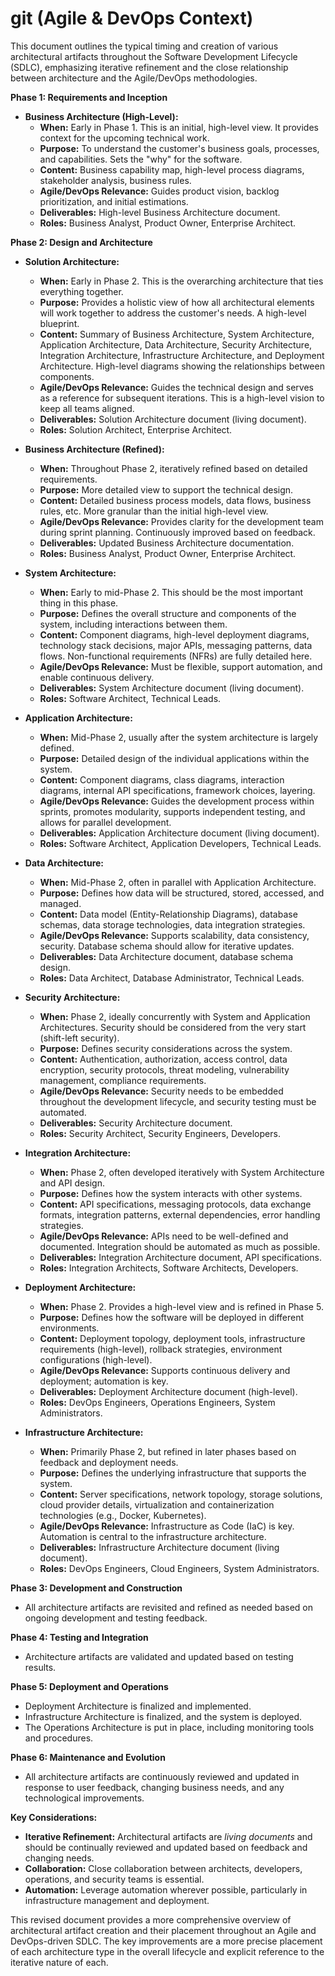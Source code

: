 # git (Agile & DevOps Context)

This document outlines the typical timing and creation of various architectural artifacts throughout the Software Development Lifecycle (SDLC), emphasizing iterative refinement and the close relationship between architecture and the Agile/DevOps methodologies.

**Phase 1: Requirements and Inception**

*   **Business Architecture (High-Level):**
    *   **When:**  Early in Phase 1. This is an initial, high-level view.  It provides context for the upcoming technical work.
    *   **Purpose:** To understand the customer's business goals, processes, and capabilities.  Sets the "why" for the software.
    *   **Content:** Business capability map, high-level process diagrams, stakeholder analysis, business rules.
    *   **Agile/DevOps Relevance:** Guides product vision, backlog prioritization, and initial estimations.
    *   **Deliverables:** High-level Business Architecture document.
    *   **Roles:** Business Analyst, Product Owner, Enterprise Architect.

**Phase 2: Design and Architecture**

*   **Solution Architecture:**
    *   **When:** Early in Phase 2. This is the overarching architecture that ties everything together.
    *   **Purpose:** Provides a holistic view of how all architectural elements will work together to address the customer's needs.  A high-level blueprint.
    *   **Content:**  Summary of Business Architecture, System Architecture, Application Architecture, Data Architecture, Security Architecture, Integration Architecture, Infrastructure Architecture, and Deployment Architecture.  High-level diagrams showing the relationships between components.
    *   **Agile/DevOps Relevance:** Guides the technical design and serves as a reference for subsequent iterations. This is a high-level vision to keep all teams aligned.
    *   **Deliverables:** Solution Architecture document (living document).
    *   **Roles:** Solution Architect, Enterprise Architect.

*   **Business Architecture (Refined):**
    *   **When:** Throughout Phase 2, iteratively refined based on detailed requirements.
    *   **Purpose:** More detailed view to support the technical design.
    *   **Content:** Detailed business process models, data flows, business rules, etc.  More granular than the initial high-level view.
    *   **Agile/DevOps Relevance:**  Provides clarity for the development team during sprint planning. Continuously improved based on feedback.
    *   **Deliverables:** Updated Business Architecture documentation.
    *   **Roles:** Business Analyst, Product Owner, Enterprise Architect.

*   **System Architecture:**
    *   **When:**  Early to mid-Phase 2.  This should be the most important thing in this phase.
    *   **Purpose:** Defines the overall structure and components of the system, including interactions between them.
    *   **Content:** Component diagrams, high-level deployment diagrams, technology stack decisions, major APIs, messaging patterns, data flows. Non-functional requirements (NFRs) are fully detailed here.
    *   **Agile/DevOps Relevance:** Must be flexible, support automation, and enable continuous delivery.
    *   **Deliverables:** System Architecture document (living document).
    *   **Roles:** Software Architect, Technical Leads.

*   **Application Architecture:**
    *   **When:** Mid-Phase 2, usually after the system architecture is largely defined.
    *   **Purpose:** Detailed design of the individual applications within the system.
    *   **Content:** Component diagrams, class diagrams, interaction diagrams, internal API specifications, framework choices, layering.
    *   **Agile/DevOps Relevance:** Guides the development process within sprints, promotes modularity, supports independent testing, and allows for parallel development.
    *   **Deliverables:** Application Architecture document (living document).
    *   **Roles:** Software Architect, Application Developers, Technical Leads.

*   **Data Architecture:**
    *   **When:** Mid-Phase 2, often in parallel with Application Architecture.
    *   **Purpose:** Defines how data will be structured, stored, accessed, and managed.
    *   **Content:**  Data model (Entity-Relationship Diagrams), database schemas, data storage technologies, data integration strategies.
    *   **Agile/DevOps Relevance:** Supports scalability, data consistency, security. Database schema should allow for iterative updates.
    *   **Deliverables:** Data Architecture document, database schema design.
    *   **Roles:** Data Architect, Database Administrator, Technical Leads.

*   **Security Architecture:**
    *   **When:** Phase 2, ideally concurrently with System and Application Architectures. Security should be considered from the very start (shift-left security).
    *   **Purpose:** Defines security considerations across the system.
    *   **Content:** Authentication, authorization, access control, data encryption, security protocols, threat modeling, vulnerability management, compliance requirements.
    *   **Agile/DevOps Relevance:**  Security needs to be embedded throughout the development lifecycle, and security testing must be automated.
    *   **Deliverables:** Security Architecture document.
    *   **Roles:** Security Architect, Security Engineers, Developers.

*   **Integration Architecture:**
    *   **When:** Phase 2, often developed iteratively with System Architecture and API design.
    *   **Purpose:** Defines how the system interacts with other systems.
    *   **Content:** API specifications, messaging protocols, data exchange formats, integration patterns, external dependencies, error handling strategies.
    *   **Agile/DevOps Relevance:**  APIs need to be well-defined and documented. Integration should be automated as much as possible.
    *   **Deliverables:** Integration Architecture document, API specifications.
    *   **Roles:** Integration Architects, Software Architects, Developers.

*   **Deployment Architecture:**
    *   **When:** Phase 2. Provides a high-level view and is refined in Phase 5.
    *   **Purpose:** Defines how the software will be deployed in different environments.
    *   **Content:** Deployment topology, deployment tools, infrastructure requirements (high-level), rollback strategies, environment configurations (high-level).
    *   **Agile/DevOps Relevance:**  Supports continuous delivery and deployment; automation is key.
    *   **Deliverables:** Deployment Architecture document (high-level).
    *   **Roles:** DevOps Engineers, Operations Engineers, System Administrators.

*   **Infrastructure Architecture:**
    *   **When:** Primarily Phase 2, but refined in later phases based on feedback and deployment needs.
    *   **Purpose:** Defines the underlying infrastructure that supports the system.
    *   **Content:** Server specifications, network topology, storage solutions, cloud provider details, virtualization and containerization technologies (e.g., Docker, Kubernetes).
    *   **Agile/DevOps Relevance:** Infrastructure as Code (IaC) is key. Automation is central to the infrastructure architecture.
    *   **Deliverables:** Infrastructure Architecture document (living document).
    *   **Roles:** DevOps Engineers, Cloud Engineers, System Administrators.


**Phase 3: Development and Construction**

*   All architecture artifacts are revisited and refined as needed based on ongoing development and testing feedback.

**Phase 4: Testing and Integration**

*   Architecture artifacts are validated and updated based on testing results.

**Phase 5: Deployment and Operations**

*   Deployment Architecture is finalized and implemented.
*   Infrastructure Architecture is finalized, and the system is deployed.
*   The Operations Architecture is put in place, including monitoring tools and procedures.

**Phase 6: Maintenance and Evolution**

*   All architecture artifacts are continuously reviewed and updated in response to user feedback, changing business needs, and any technological improvements.

**Key Considerations:**

*   **Iterative Refinement:**  Architectural artifacts are *living documents* and should be continually reviewed and updated based on feedback and changing needs.
*   **Collaboration:**  Close collaboration between architects, developers, operations, and security teams is essential.
*   **Automation:**  Leverage automation wherever possible, particularly in infrastructure management and deployment.

This revised document provides a more comprehensive overview of architectural artifact creation and their placement throughout an Agile and DevOps-driven SDLC.  The key improvements are a more precise placement of each architecture type in the overall lifecycle and explicit reference to the iterative nature of each.
